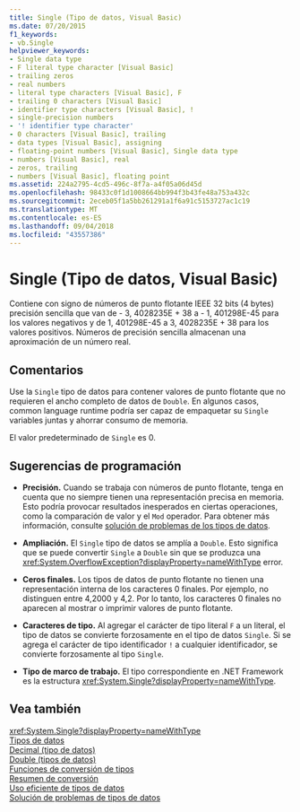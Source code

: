 ```yaml
---
title: Single (Tipo de datos, Visual Basic)
ms.date: 07/20/2015
f1_keywords:
- vb.Single
helpviewer_keywords:
- Single data type
- F literal type character [Visual Basic]
- trailing zeros
- real numbers
- literal type characters [Visual Basic], F
- trailing 0 characters [Visual Basic]
- identifier type characters [Visual Basic], !
- single-precision numbers
- '! identifier type character'
- 0 characters [Visual Basic], trailing
- data types [Visual Basic], assigning
- floating-point numbers [Visual Basic], Single data type
- numbers [Visual Basic], real
- zeros, trailing
- numbers [Visual Basic], floating point
ms.assetid: 224a2795-4cd5-496c-8f7a-a4f05a06d45d
ms.openlocfilehash: 98433c0f1d1008664bb994f3b43fe48a753a432c
ms.sourcegitcommit: 2eceb05f1a5bb261291a1f6a91c5153727ac1c19
ms.translationtype: MT
ms.contentlocale: es-ES
ms.lasthandoff: 09/04/2018
ms.locfileid: "43557386"
---
```

# <a name="single-data-type-visual-basic"></a>Single (Tipo de datos, Visual Basic)
Contiene con signo de números de punto flotante IEEE 32 bits (4 bytes) precisión sencilla que van de - 3, 4028235E + 38 a - 1, 401298E-45 para los valores negativos y de 1, 401298E-45 a 3, 4028235E + 38 para los valores positivos. Números de precisión sencilla almacenan una aproximación de un número real.  
  
## <a name="remarks"></a>Comentarios  
 Use la `Single` tipo de datos para contener valores de punto flotante que no requieren el ancho completo de datos de `Double`. En algunos casos, common language runtime podría ser capaz de empaquetar su `Single` variables juntas y ahorrar consumo de memoria.  
  
 El valor predeterminado de `Single` es 0.  
  
## <a name="programming-tips"></a>Sugerencias de programación  
  
-   **Precisión.** Cuando se trabaja con números de punto flotante, tenga en cuenta que no siempre tienen una representación precisa en memoria. Esto podría provocar resultados inesperados en ciertas operaciones, como la comparación de valor y el `Mod` operador. Para obtener más información, consulte [solución de problemas de los tipos de datos](../../../visual-basic/programming-guide/language-features/data-types/troubleshooting-data-types.md).  
  
-   **Ampliación.** El `Single` tipo de datos se amplía a `Double`. Esto significa que se puede convertir `Single` a `Double` sin que se produzca una <xref:System.OverflowException?displayProperty=nameWithType> error.  
  
-   **Ceros finales.** Los tipos de datos de punto flotante no tienen una representación interna de los caracteres 0 finales. Por ejemplo, no distinguen entre 4,2000 y 4,2. Por lo tanto, los caracteres 0 finales no aparecen al mostrar o imprimir valores de punto flotante.  
  
-   **Caracteres de tipo.** Al agregar el carácter de tipo literal `F` a un literal, el tipo de datos se convierte forzosamente en el tipo de datos `Single`. Si se agrega el carácter de tipo identificador `!` a cualquier identificador, se convierte forzosamente al tipo `Single`.  
  
-   **Tipo de marco de trabajo.** El tipo correspondiente en .NET Framework es la estructura <xref:System.Single?displayProperty=nameWithType>.  
  
## <a name="see-also"></a>Vea también  
 <xref:System.Single?displayProperty=nameWithType>  
 [Tipos de datos](../../../visual-basic/language-reference/data-types/index.md)  
 [Decimal (tipo de datos)](../../../visual-basic/language-reference/data-types/decimal-data-type.md)  
 [Double (tipos de datos)](../../../visual-basic/language-reference/data-types/double-data-type.md)  
 [Funciones de conversión de tipos](../../../visual-basic/language-reference/functions/type-conversion-functions.md)  
 [Resumen de conversión](../../../visual-basic/language-reference/keywords/conversion-summary.md)  
 [Uso eficiente de tipos de datos](../../../visual-basic/programming-guide/language-features/data-types/efficient-use-of-data-types.md)  
 [Solución de problemas de tipos de datos](../../../visual-basic/programming-guide/language-features/data-types/troubleshooting-data-types.md)
